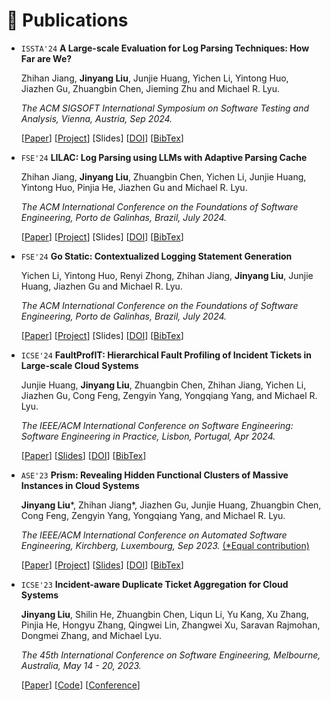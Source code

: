 # 📝 Publications


* `ISSTA'24` **A Large-scale Evaluation for Log Parsing Techniques: How Far are We?**

  <span style="font-size:14px;"> Zhihan Jiang, **Jinyang Liu**, Junjie Huang, Yichen Li, Yintong Huo, Jiazhen Gu, Zhuangbin Chen, Jieming Zhu and Michael R. Lyu. </span>

  <span style="font-size:14px;"> *The ACM SIGSOFT International Symposium on Software Testing and Analysis, Vienna, Austria, Sep 2024.* </span>

  [[Paper](https://www.zhihan-jiang.com/files/ISSTA'24/Loghub-2.0.pdf)]
  [[Project](https://github.com/logpai/Loghub-2.0)]
  [Slides]
  [[DOI](https://doi.org/10.1145/3650212.3652123)]
  [[BibTex](https://www.zhihan-jiang.com/files/ISSTA'24/Loghub-2.0-bibtex.txt)]


* `FSE'24` **LILAC: Log Parsing using LLMs with Adaptive Parsing Cache**

  <span style="font-size:14px;"> Zhihan Jiang, **Jinyang Liu**, Zhuangbin Chen, Yichen Li, Junjie Huang, Yintong Huo, Pinjia He, Jiazhen Gu and Michael R. Lyu. </span>

  <span style="font-size:14px;"> *The ACM International Conference on the Foundations of Software Engineering, Porto de Galinhas, Brazil, July 2024.* </span>

  [[Paper](https://www.zhihan-jiang.com/files/FSE'24/LILAC.pdf)]
  [[Project](https://github.com/logpai/LILAC)]
  [Slides]
  [[DOI](https://doi.org/10.1145/3643733)]
  [[BibTex](https://www.zhihan-jiang.com/files/FSE'24/LILAC-bibtex.txt)]


* `FSE'24` **Go Static: Contextualized Logging Statement Generation**

  <span style="font-size:14px;"> Yichen Li, Yintong Huo, Renyi Zhong, Zhihan Jiang, **Jinyang Liu**, Junjie Huang, Jiazhen Gu and Michael R. Lyu. </span>

  <span style="font-size:14px;"> *The ACM International Conference on the Foundations of Software Engineering, Porto de Galinhas, Brazil, July 2024.* </span>

  [[Paper](https://www.zhihan-jiang.com/files/FSE'24/SCLogger.pdf)]
  [[Project](https://github.com/YichenLi00/SCLogger)]
  [Slides]
  [[DOI](https://doi.org/10.1145/3643754)]
  [[BibTex](https://www.zhihan-jiang.com/files/FSE'24/SCLogger-bibtex.txt)]


* `ICSE'24` **FaultProfIT: Hierarchical Fault Profiling of Incident Tickets in Large-scale Cloud Systems**

  <span style="font-size:14px;"> Junjie Huang, **Jinyang Liu**, Zhuangbin Chen, Zhihan Jiang, Yichen Li, Jiazhen Gu, Cong Feng, Zengyin Yang, Yongqiang Yang, and Michael R. Lyu. </span>

  <span style="font-size:14px;"> *The IEEE/ACM International Conference on Software Engineering: Software Engineering in Practice, Lisbon, Portugal, Apr 2024.* </span>

  [[Paper](https://www.zhihan-jiang.com/files/ICSE'24/FaultProfIT.pdf)]
  [[Slides](https://www.zhihan-jiang.com/files/ICSE'24/FaultProfIT-slides.pdf)]
  [[DOI](https://doi.org/10.1145/3639477.3639754)]
  [[BibTex](https://www.zhihan-jiang.com/files/ICSE'24/FaultProfIT-bibtex.txt)]


* `ASE'23` **Prism: Revealing Hidden Functional Clusters of Massive Instances in Cloud Systems**

  <span style="font-size:14px;"> **Jinyang Liu**\*, Zhihan Jiang\*, Jiazhen Gu, Junjie Huang, Zhuangbin Chen, Cong Feng, Zengyin Yang, Yongqiang Yang, and Michael R. Lyu.</span>

  <span style="font-size:14px;"> *The IEEE/ACM International Conference on Automated Software Engineering, Kirchberg, Luxembourg, Sep 2023.* <u>(*Equal contribution)</u></span>
  
  [[Paper](https://www.zhihan-jiang.com/files/ASE'23/Prism.pdf)]
  [[Project](https://github.com/OpsPAI/Prism)]
  [[Slides](https://www.zhihan-jiang.com/files/ASE'23/Prism-slides.pdf)]
  [[DOI](https://doi.org/10.1109/ASE56229.2023.00077)]
  [[BibTex](https://www.zhihan-jiang.com/files/ASE'23/Prism-bibtex.txt)]

* `ICSE'23` **Incident-aware Duplicate Ticket Aggregation for Cloud Systems**

  <span style="font-size:14px;"> **Jinyang Liu**, Shilin He, Zhuangbin Chen, Liqun Li, Yu Kang, Xu Zhang, Pinjia He, Hongyu Zhang, Qingwei Lin, Zhangwei Xu, Saravan Rajmohan, Dongmei Zhang, and Michael Lyu.</span>

  <span style="font-size:14px;"> *The 45th International Conference on Software Engineering, Melbourne, Australia, May 14 - 20, 2023.* </span>
  
  [[Paper](https://arxiv.org/pdf/2302.09520.pdf)]
  [[Code](https://github.com/OpsPAI/iPACK)]
  [[Conference](https://conf.researchr.org/home/icse-2023/)]